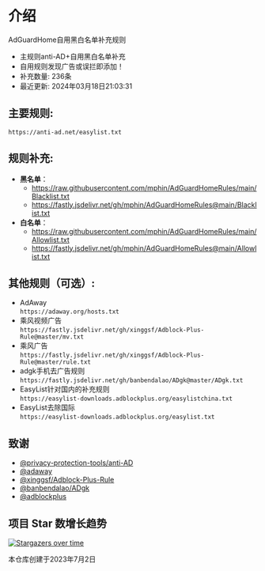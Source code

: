 # 介绍
AdGuardHome自用黑白名单补充规则  
* 主规则anti-AD+自用黑白名单补充
* 自用规则发现广告或误拦即添加！
* 补充数量: 236条
* 最近更新: 2024年03月18日21:03:31

## 主要规则:
```
https://anti-ad.net/easylist.txt
```
## 规则补充:
- **黑名单**：
  - https://raw.githubusercontent.com/mphin/AdGuardHomeRules/main/Blacklist.txt
  - https://fastly.jsdelivr.net/gh/mphin/AdGuardHomeRules@main/Blacklist.txt
- **白名单**：
  - https://raw.githubusercontent.com/mphin/AdGuardHomeRules/main/Allowlist.txt
  - https://fastly.jsdelivr.net/gh/mphin/AdGuardHomeRules@main/Allowlist.txt

## 其他规则（可选）:
* AdAway  
`https://adaway.org/hosts.txt`  
* 乘风视频广告  
`https://fastly.jsdelivr.net/gh/xinggsf/Adblock-Plus-Rule@master/mv.txt`
* 乘风广告  
`https://fastly.jsdelivr.net/gh/xinggsf/Adblock-Plus-Rule@master/rule.txt`  
* adgk手机去广告规则  
`https://fastly.jsdelivr.net/gh/banbendalao/ADgk@master/ADgk.txt`  
* EasyList针对国内的补充规则  
`https://easylist-downloads.adblockplus.org/easylistchina.txt`  
* EasyList去除国际  
`https://easylist-downloads.adblockplus.org/easylist.txt`  

## 致谢
- [@privacy-protection-tools/anti-AD](https://github.com/privacy-protection-tools/anti-AD)
- [@adaway](https://adaway.org)
- [@xinggsf/Adblock-Plus-Rule](https://github.com/xinggsf/Adblock-Plus-Rule)
- [@banbendalao/ADgk](https://github.com/banbendalao/ADgk)
- [@adblockplus](https://adblockplus.org/)
## 项目 Star 数增长趋势
[![Stargazers over time](https://starchart.cc/mphin/AdGuardHomeRules.svg)](https://starchart.cc/mphin/AdGuardHomeRules)

本仓库创建于2023年7月2日

